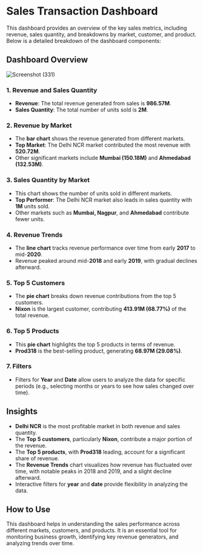 # Sales Transaction Dashboard

This dashboard provides an overview of the key sales metrics, including revenue, sales quantity, and breakdowns by market, customer, and product. Below is a detailed breakdown of the dashboard components:

## Dashboard Overview

![Screenshot (331)](https://github.com/user-attachments/assets/81c812e1-69f8-4f08-914e-56819f594fc1)

### 1. **Revenue and Sales Quantity**
- **Revenue**: The total revenue generated from sales is **986.57M**.
- **Sales Quantity**: The total number of units sold is **2M**.

### 2. **Revenue by Market**
- The **bar chart** shows the revenue generated from different markets.
- **Top Market**: The Delhi NCR market contributed the most revenue with **520.72M**.
- Other significant markets include **Mumbai (150.18M)** and **Ahmedabad (132.53M)**.

### 3. **Sales Quantity by Market**
- This chart shows the number of units sold in different markets.
- **Top Performer**: The Delhi NCR market also leads in sales quantity with **1M** units sold.
- Other markets such as **Mumbai, Nagpur**, and **Ahmedabad** contribute fewer units.

### 4. **Revenue Trends**
- The **line chart** tracks revenue performance over time from early **2017** to mid-**2020**.
- Revenue peaked around mid-**2018** and early **2019**, with gradual declines afterward.

### 5. **Top 5 Customers**
- The **pie chart** breaks down revenue contributions from the top 5 customers.
- **Nixon** is the largest customer, contributing **413.91M (68.77%)** of the total revenue.

### 6. **Top 5 Products**
- This **pie chart** highlights the top 5 products in terms of revenue.
- **Prod318** is the best-selling product, generating **68.97M (29.08%)**.

### 7. **Filters**
- Filters for **Year** and **Date** allow users to analyze the data for specific periods (e.g., selecting months or years to see how sales changed over time).

## Insights

- **Delhi NCR** is the most profitable market in both revenue and sales quantity.
- The **Top 5 customers**, particularly **Nixon**, contribute a major portion of the revenue.
- The **Top 5 products**, with **Prod318** leading, account for a significant share of revenue.
- The **Revenue Trends** chart visualizes how revenue has fluctuated over time, with notable peaks in 2018 and 2019, and a slight decline afterward.
- Interactive filters for **year** and **date** provide flexibility in analyzing the data.

## How to Use

This dashboard helps in understanding the sales performance across different markets, customers, and products. It is an essential tool for monitoring business growth, identifying key revenue generators, and analyzing trends over time.

